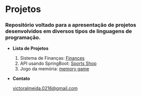 # Projetos
### Repositório voltado para a apresentação de projetos desenvolvidos em diversos tipos de linguagens de programação.

- **Lista de Projetos**

  1. Sistema de Finanças: [Finances](http)
  2. API usando SpringBoot: [Sports Shop](http)
  3. Jogo da memória: [memory game]()
  

- **Contato**

  victoralmeida.0216@gmail.com